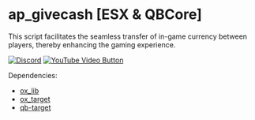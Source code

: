 # ap_givecash [ESX & QBCore]
This script facilitates the seamless transfer of in-game currency between players, thereby enhancing the gaming experience.

[![Discord](https://img.shields.io/badge/Join-Discord-7289DA?style=for-the-badge&logo=discord)](https://discord.gg/yourservercode)
[![YouTube Video Button](https://img.shields.io/badge/Preview-FF0000?style=for-the-badge&logo=youtube)](https://youtu.be/WOwofFk1ePg)


Dependencies:

* [ox_lib ](https://github.com/overextended/ox_lib/releases)
* [ox_target](https://github.com/overextended/ox_target/releases)
* [qb-target](https://github.com/qbcore-framework/qb-target)
